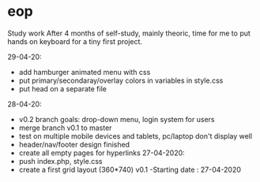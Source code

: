 # eop
Study work
After 4 months of self-study, mainly theoric, time for me to put hands on keyboard for a tiny first project.


29-04-20:
- add hamburger animated menu with css
- put primary/secondaray/overlay colors in variables in style.css 
- put head on a separate file 

28-04-20:
- v0.2 branch goals: drop-down menu, login system for users
- merge branch v0.1 to master
- test on multiple mobile devices and tablets, pc/laptop don't display well
- header/nav/footer design finished
- create all empty pages for hyperlinks
27-04-2020: 
- push index.php, style.css  
- create a first grid layout (360*740)
v0.1 -Starting date : 27-04-2020 

